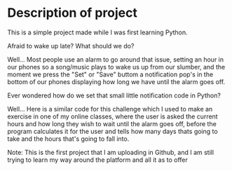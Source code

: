 # Description of project
 This is a simple project made while I was first learning Python.
 
 Afraid to wake up late? What should we do?
 
 Well... Most people use an alarm to go around that issue, setting an hour in our phones so a song/music plays to wake us up from our slumber, 
and the moment we press the "Set" or "Save" buttom a notification pop's in the bottom of our phones displaying how long we have until the alarm goes off.

  Ever wondered how do we set that small little notification code in Python?
 
  Well... Here is a similar code for this challenge which I used to make an exercise in one of my online classes, where the user is asked the current hours 
 and how long they wish to wait until the alarm goes off, before the program calculates it for the user and tells how many days thats going to take and the 
 hours that's going to fall into.

Note: This is the first project that I am uploading in Github, and I am still trying to learn my way around the platform and all it as to offer
